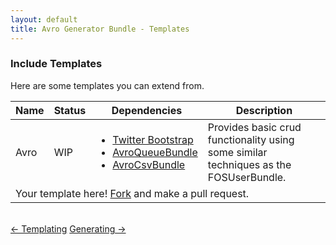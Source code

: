```yaml
---
layout: default
title: Avro Generator Bundle - Templates
---
```

<div class="page-header">
    <h3>Include Templates</h3>
</div>
<div>
    <p>Here are some templates you can extend from.</p>
    <table class="table-bordered table-condensed table-striped">
        <thead>
            <th>Name</th>
            <th>Status</th>
            <th>Dependencies</th>
            <th>Description</th>
        </thead>
        <tbody>
            <tr>
                <td>Avro</td>
                <td>WIP</td>
                <td>
                    <ul>
                        <li><a href="http://twitter.github.com/bootstrap">Twitter Bootstrap</a></li>
                        <li><a href="http://github.com/jdewit/AvroQueueBundle">AvroQueueBundle</a></li>
                        <li><a href="http://github.com/jdewit/AvroCsvBundle">AvroCsvBundle</a></li>
                    </ul>
                </td>
                <td>Provides basic crud functionality using some similar techniques as the FOSUserBundle.</td>
            </tr>
            <tr>
                <td colspan="100%">Your template here! <a href="http://github.com/jdewit/generatorBundle">Fork</a> and make a pull request.</td>
            </tr>
        </tbody>
    </table>
</div>
<br />
<a class="btn pull-left" href="templating.html">&larr; Templating</a>
<a class="btn pull-right" href="generating.html">Generating &rarr;</a>
